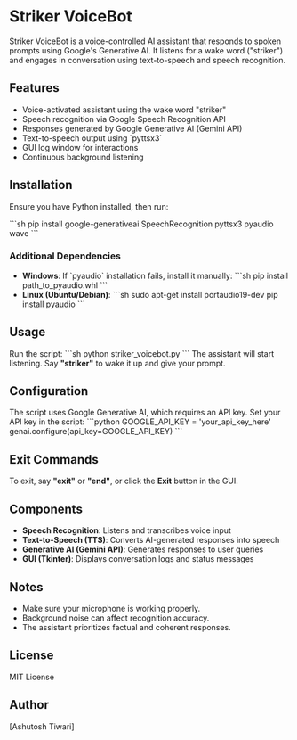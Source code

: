 # Striker VoiceBot

Striker VoiceBot is a voice-controlled AI assistant that responds to spoken prompts using Google's Generative AI. It listens for a wake word ("striker") and engages in conversation using text-to-speech and speech recognition.

## Features
- Voice-activated assistant using the wake word "striker"
- Speech recognition via Google Speech Recognition API
- Responses generated by Google Generative AI (Gemini API)
- Text-to-speech output using \`pyttsx3\`
- GUI log window for interactions
- Continuous background listening

## Installation
Ensure you have Python installed, then run:

\`\`\`sh
pip install google-generativeai SpeechRecognition pyttsx3 pyaudio wave
\`\`\`

### Additional Dependencies
- **Windows**: If \`pyaudio\` installation fails, install it manually:
  \`\`\`sh
  pip install path_to_pyaudio.whl
  \`\`\`
- **Linux (Ubuntu/Debian)**:
  \`\`\`sh
  sudo apt-get install portaudio19-dev
  pip install pyaudio
  \`\`\`

## Usage
Run the script:
\`\`\`sh
python striker_voicebot.py
\`\`\`
The assistant will start listening. Say **"striker"** to wake it up and give your prompt.

## Configuration
The script uses Google Generative AI, which requires an API key. Set your API key in the script:
\`\`\`python
GOOGLE_API_KEY = 'your_api_key_here'
genai.configure(api_key=GOOGLE_API_KEY)
\`\`\`

## Exit Commands
To exit, say **"exit"** or **"end"**, or click the **Exit** button in the GUI.

## Components
- **Speech Recognition**: Listens and transcribes voice input
- **Text-to-Speech (TTS)**: Converts AI-generated responses into speech
- **Generative AI (Gemini API)**: Generates responses to user queries
- **GUI (Tkinter)**: Displays conversation logs and status messages

## Notes
- Make sure your microphone is working properly.
- Background noise can affect recognition accuracy.
- The assistant prioritizes factual and coherent responses.

## License
MIT License

## Author
[Ashutosh Tiwari]
